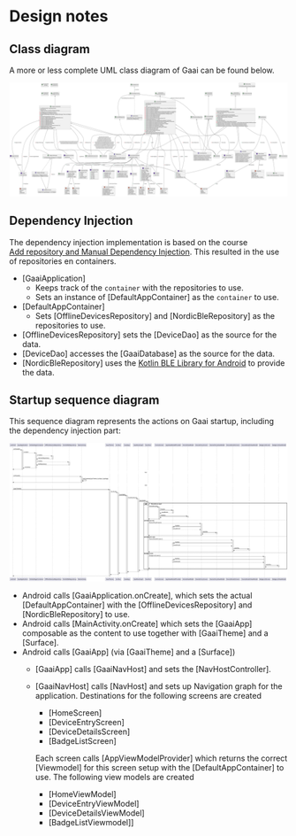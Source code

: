 # Design notes

## Class diagram

A more or less complete UML class diagram of Gaai can be found below.

![UML Classes](docs/images/uml-classes-all.svg)

## Dependency Injection

The dependency injection implementation is based on the course  
[Add repository and Manual Dependency Injection](https://developer.android.com/codelabs/basic-android-kotlin-compose-add-repository?continue=https%3A%2F%2Fdeveloper.android.com%2Fcourses%2Fpathways%2Fandroid-basics-compose-unit-5-pathway-2%23codelab-https%3A%2F%2Fdeveloper.android.com%2Fcodelabs%2Fbasic-android-kotlin-compose-add-repository#0).
This resulted in the use of repositories en containers.

- [GaaiApplication]
  - Keeps track of the `container` with the repositories to use.
  - Sets an instance of [DefaultAppContainer] as the `container` to use.
- [DefaultAppContainer]
  - Sets [OfflineDevicesRepository] and [NordicBleRepository] as the repositories to use.
- [OfflineDevicesRepository] sets the [DeviceDao] as the source for the data.
- [DeviceDao] accesses the [GaaiDatabase] as the source for the data.
- [NordicBleRepository] uses the
  [Kotlin BLE Library for Android](https://github.com/NordicSemiconductor/Kotlin-BLE-Library)
  to provide the data.

## Startup sequence diagram

This sequence diagram represents the actions on Gaai startup, including the dependency injection part:

![start sequence](docs/images/startsequence.svg)

- Android calls [GaaiApplication.onCreate], which sets the actual [DefaultAppContainer] with the
  [OfflineDevicesRepository] and [NordicBleRepository] to use.
- Android calls [MainActivity.onCreate] which sets the [GaaiApp] composable as the content to use 
  together with [GaaiTheme] and a [Surface]. 
- Android calls [GaaiApp] (via [GaaiTheme] and a [Surface])
  - [GaaiApp] calls [GaaiNavHost] and sets the [NavHostController].
  - [GaaiNavHost] calls [NavHost] and sets up Navigation graph for the application.
    Destinations for the following screens are created
    - [HomeScreen]
    - [DeviceEntryScreen]
    - [DeviceDetailsScreen]
    - [BadgeListScreen]

    Each screen calls [AppViewModelProvider] which returns the correct [Viewmodel] for this screen
    setup with the [DefaultAppContainer] to use. 
    The following view models are created
    - [HomeViewModel]
    - [DeviceEntryViewModel]
    - [DeviceDetailsViewModel]
    - [BadgeListViewmodel]]



